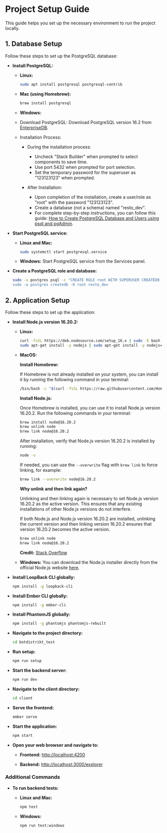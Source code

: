# Project Setup Guide

This guide helps you set up the necessary environment to run the project locally.

## 1. Database Setup

Follow these steps to set up the PostgreSQL database:

- **Install PostgreSQL:**

  - **Linux:**

    ```bash
    sudo apt install postgresql postgresql-contrib
    ```

  - **Mac (using Homebrew):**

    ```bash
    brew install postgresql
    ```

  - **Windows:**
  - Download PostgreSQL:
    Download PostgreSQL version 16.2 from [EnterpriseDB](https://www.enterprisedb.com/downloads/postgres-postgresql-downloads).

  - Installation Process:

    - During the installation process:

      - Uncheck "Stack Builder" when prompted to select components to save time.
      - Use port 5432 when prompted for port selection.
      - Set the temporary password for the superuser as "123123123" when prompted.

    - After Installation:
      - Upon completion of the installation, create a user/role as "root" with the password "123123123".
      - Create a database (not a schema) named "resto_dev".
      - For complete step-by-step instructions, you can follow this guide: [How to Create PostgreSQL Database and Users using psql and pgAdmin](https://www.enterprisedb.com/postgres-tutorials/how-create-postgresql-database-and-users-using-psql-and-pgadmin).

- **Start PostgreSQL service:**

  - **Linux and Mac:**

    ```bash
    sudo systemctl start postgresql.service
    ```

  - **Windows:**
    Start PostgreSQL service from the Services panel.

- **Create a PostgreSQL role and database:**
  ```bash
  sudo -u postgres psql -c "CREATE ROLE root WITH SUPERUSER CREATEDB CREATEROLE PASSWORD '123123123';”
  sudo -u postgres createdb -O root resto_dev
  ```

## 2. Application Setup

Follow these steps to set up the application:

- **Install Node.js version 16.20.2:**

  - **Linux:**

    ```bash
    curl -fsSL https://deb.nodesource.com/setup_16.x | sudo -E bash -
    sudo apt-get install -y nodejs | sudo apt-get install -y nodejs=16.20.2
    ```

  - **MacOS:**

    **Install Homebrew:**

    If Homebrew is not already installed on your system, you can install it by running the following command in your terminal:

    ```bash
    /bin/bash -c "$(curl -fsSL https://raw.githubusercontent.com/Homebrew/install/HEAD/install.sh)"
    ```

    **Install Node.js:**

    Once Homebrew is installed, you can use it to install Node.js version 16.20.2. Run the following commands in your terminal:

    ```bash
    brew install node@16.20.2
    brew unlink node
    brew link node@16.20.2
    ```

    After installation, verify that Node.js version 16.20.2 is installed by running:

    ```bash
    node -v
    ```

    If needed, you can use the `--overwrite` flag with `brew link` to force linking, for example:

    ```bash
    brew link --overwrite node@16.20.2
    ```

    **Why unlink and then link again?**

    Unlinking and then linking again is necessary to set Node.js version 16.20.2 as the active version. This ensures that any existing installations of other Node.js versions do not interfere.

    If both Node.js and Node.js version 16.20.2 are installed, unlinking the current version and then linking version 16.20.2 ensures that version 16.20.2 becomes the active version.

    ```bash
    brew unlink node
    brew link node@16.20.2
    ```

    **Credit:** [Stack Overflow](https://stackoverflow.com/a/67529751)

  - **Windows:**
    You can download the Node.js installer directly from the official Node.js website [here](https://nodejs.org/dist/v16.20.2/node-v16.20.2-x64.msi).

- **Install LoopBack CLI globally:**

  ```bash
  npm install -g loopback-cli
  ```

- **Install Ember CLI globally:**

  ```bash
  npm install -g ember-cli
  ```

- **Install PhantomJS globally:**

  ```bash
  npm install -g phantomjs phantomjs-rebuilt
  ```

- **Navigate to the project directory:**

  ```bash
  cd botdistrikt_test
  ```

- **Run setup:**

  ```bash
  npm run setup
  ```

- **Start the backend server:**

  ```bash
  npm run dev
  ```

- **Navigate to the client directory:**

  ```bash
  cd client
  ```

- **Serve the frontend:**

  ```bash
  ember serve
  ```

- **Start the application:**

  ```bash
  npm start
  ```

- **Open your web browser and navigate to:**

  - **Frontend:**
    [http://localhost:4200](http://localhost:4200)

  - **Backend:**
    [http://localhost:3000/explorer](http://localhost:3000/explorer)

### Additional Commands

- **To run backend tests:**

  - **Linux and Mac:**

    ```bash
    npm test
    ```

  - **Windows:**
    ```bash
    npm run test:windows
    ```
